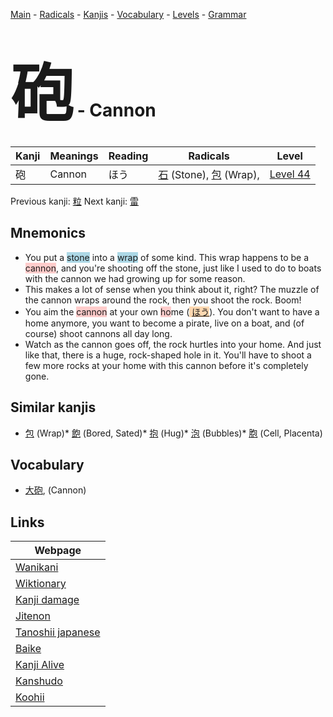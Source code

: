 <style> bigfont {font-size: 100px}</style>
[Main](../index.md) -
[Radicals](../radicals.md) -
[Kanjis](../kanjis.md) -
[Vocabulary](../vocabulary.md) -
[Levels](../levels.md) -
[Grammar](../grammar.md)
# <bigfont> 砲</bigfont> - Cannon 

| Kanji | Meanings | Reading | Radicals | Level |
| --- | --- | --- | --- | --- |
| 砲 | Cannon | ほう | [石](../radicals/石.md) (Stone), [包](../radicals/包.md) (Wrap),  | [Level 44](../levels/wk_level44.md) |

Previous kanji: [粒](粒.md) Next kanji: [雷](雷.md) 

## Mnemonics
 * You put a <span style="background-color:#ADD8E6"> stone</span> into a <span style="background-color:#ADD8E6"> wrap</span> of some kind. This wrap happens to be a <span style="background-color:#ffcccb"> cannon</span>, and you're shooting off the stone, just like I used to do to boats with the cannon we had growing up for some reason.
* This makes a lot of sense when you think about it, right? The muzzle of the cannon wraps around the rock, then you shoot the rock. Boom!
* You aim the <span style="background-color:#ffcccb"> cannon</span> at your own <span style="background-color:#ffcccb"> ho</span>me (<span style="background-color:#fed8b1"> [ほう](https://jisho.org/search/ほう)</span>). You don't want to have a home anymore, you want to become a pirate, live on a boat, and (of course) shoot cannons all day long.
* Watch as the cannon goes off, the rock hurtles into your home. And just like that, there is a huge, rock-shaped hole in it. You'll have to shoot a few more rocks at your home with this cannon before it's completely gone.


## Similar kanjis
 * [包](包.md) (Wrap)* [飽](飽.md) (Bored, Sated)* [抱](抱.md) (Hug)* [泡](泡.md) (Bubbles)* [胞](胞.md) (Cell, Placenta)


## Vocabulary
 * [大砲](../vocabulary/砲.md), (Cannon)



## Links 

| Webpage |
| --- |
| [Wanikani          ](https://www.wanikani.com/kanji/砲) |
| [Wiktionary        ](https://en.wiktionary.org/wiki/砲) |
| [Kanji damage      ](http://www.kanjidamage.com/kanji/search?utf8=✓&q=砲) |
| [Jitenon           ](https://jitenon.com/kanji/砲) |
| [Tanoshii japanese ](https://www.tanoshiijapanese.com/dictionary/kanji.cfm?k=砲) |
| [Baike             ](https://baike.baidu.com/item/砲) |
| [Kanji Alive       ](https://app.kanjialive.com/砲) |
| [Kanshudo          ](https://www.kanshudo.com/searchmn?q=砲) |
| [Koohii            ](https://kanji.koohii.com/study/kanji/砲) |
